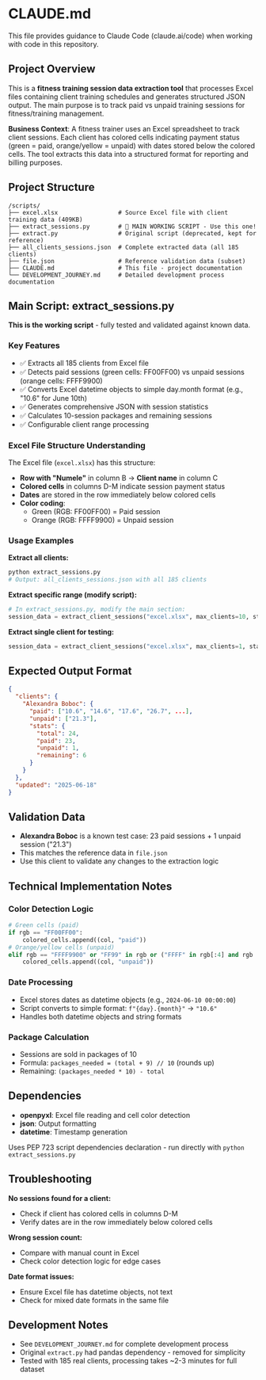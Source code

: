 # CLAUDE.md

This file provides guidance to Claude Code (claude.ai/code) when working with code in this repository.

## Project Overview

This is a **fitness training session data extraction tool** that processes Excel files containing client training schedules and generates structured JSON output. The main purpose is to track paid vs unpaid training sessions for fitness/training management.

**Business Context**: A fitness trainer uses an Excel spreadsheet to track client sessions. Each client has colored cells indicating payment status (green = paid, orange/yellow = unpaid) with dates stored below the colored cells. The tool extracts this data into a structured format for reporting and billing purposes.

## Project Structure

```
/scripts/
├── excel.xlsx                 # Source Excel file with client training data (409KB)
├── extract_sessions.py        # 🎯 MAIN WORKING SCRIPT - Use this one!
├── extract.py                 # Original script (deprecated, kept for reference)
├── all_clients_sessions.json  # Complete extracted data (all 185 clients)
├── file.json                  # Reference validation data (subset)
├── CLAUDE.md                  # This file - project documentation
└── DEVELOPMENT_JOURNEY.md     # Detailed development process documentation
```

## Main Script: extract_sessions.py

**This is the working script** - fully tested and validated against known data.

### Key Features
- ✅ Extracts all 185 clients from Excel file
- ✅ Detects paid sessions (green cells: FF00FF00) vs unpaid sessions (orange cells: FFFF9900)
- ✅ Converts Excel datetime objects to simple day.month format (e.g., "10.6" for June 10th)
- ✅ Generates comprehensive JSON with session statistics
- ✅ Calculates 10-session packages and remaining sessions
- ✅ Configurable client range processing

### Excel File Structure Understanding
The Excel file (`excel.xlsx`) has this structure:
- **Row with "Numele"** in column B → **Client name** in column C
- **Colored cells** in columns D-M indicate session payment status
- **Dates** are stored in the row immediately below colored cells
- **Color coding**: 
  - Green (RGB: FF00FF00) = Paid session
  - Orange (RGB: FFFF9900) = Unpaid session

### Usage Examples

**Extract all clients:**
```bash
python extract_sessions.py
# Output: all_clients_sessions.json with all 185 clients
```

**Extract specific range (modify script):**
```python
# In extract_sessions.py, modify the main section:
session_data = extract_client_sessions("excel.xlsx", max_clients=10, start_from=50)
```

**Extract single client for testing:**
```python
session_data = extract_client_sessions("excel.xlsx", max_clients=1, start_from=5)  # Alexandra Boboc
```

## Expected Output Format

```json
{
  "clients": {
    "Alexandra Boboc": {
      "paid": ["10.6", "14.6", "17.6", "26.7", ...],
      "unpaid": ["21.3"],
      "stats": {
        "total": 24,
        "paid": 23,
        "unpaid": 1,
        "remaining": 6
      }
    }
  },
  "updated": "2025-06-18"
}
```

## Validation Data
- **Alexandra Boboc** is a known test case: 23 paid sessions + 1 unpaid session ("21.3")
- This matches the reference data in `file.json`
- Use this client to validate any changes to the extraction logic

## Technical Implementation Notes

### Color Detection Logic
```python
# Green cells (paid)
if rgb == "FF00FF00":
    colored_cells.append((col, "paid"))
# Orange/yellow cells (unpaid)  
elif rgb == "FFFF9900" or "FF99" in rgb or ("FFFF" in rgb[:4] and rgb != "FFFFFFFF"):
    colored_cells.append((col, "unpaid"))
```

### Date Processing
- Excel stores dates as datetime objects (e.g., `2024-06-10 00:00:00`)
- Script converts to simple format: `f"{day}.{month}"` → `"10.6"`
- Handles both datetime objects and string formats

### Package Calculation
- Sessions are sold in packages of 10
- Formula: `packages_needed = (total + 9) // 10` (rounds up)
- Remaining: `(packages_needed * 10) - total`

## Dependencies
- **openpyxl**: Excel file reading and cell color detection
- **json**: Output formatting
- **datetime**: Timestamp generation

Uses PEP 723 script dependencies declaration - run directly with `python extract_sessions.py`

## Troubleshooting

**No sessions found for a client:**
- Check if client has colored cells in columns D-M
- Verify dates are in the row immediately below colored cells

**Wrong session count:**
- Compare with manual count in Excel
- Check color detection logic for edge cases

**Date format issues:**
- Ensure Excel file has datetime objects, not text
- Check for mixed date formats in the same file

## Development Notes
- See `DEVELOPMENT_JOURNEY.md` for complete development process
- Original `extract.py` had pandas dependency - removed for simplicity
- Tested with 185 real clients, processing takes ~2-3 minutes for full dataset